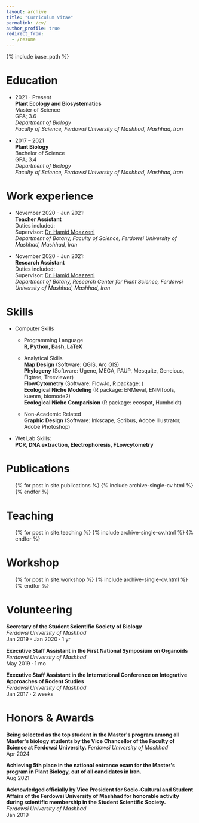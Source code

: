 ```yaml
---
layout: archive
title: "Curriculum Vitae"
permalink: /cv/
author_profile: true
redirect_from:
  - /resume
---
```


{% include base_path %}

Education
======
* 2021 - Present <br>
  **Plant Ecology and Biosystematics** <br>
  Master of Science<br>
  GPA; 3.6 <br>
  *Department of Biology* <br>
  *Faculty of Science, Ferdowsi University of Mashhad, Mashhad, Iran*<br>

* 2017 – 2021 <br>
  **Plant Biology** <br>
  Bachelor of Science <br>
  GPA; 3.4 <br>
  *Department of Biology* <br>
  *Faculty of Science, Ferdowsi University of Mashhad, Mashhad, Iran* <br>
  
Work experience
======
* November 2020 - Jun 2021:<br>
  **Teacher Assistant**<br>
  Duties included: <br>
  Supervisor: [Dr. Hamid Moazzeni](https://scholar.google.com/citations?hl=en&user=H8J7BPe_gNkC)<br>
  *Department of Botany, Faculty of Science, Ferdowsi University of Mashhad, Mashhad, Iran*<br>

* November 2020 - Jun 2021:<br>
  **Research Assistant**<br>
  Duties included: <br>
  Supervisor: [Dr. Hamid Moazzeni](https://scholar.google.com/citations?hl=en&user=H8J7BPe_gNkC)<br>
  *Department of Botany, Research Center for Plant Science, Ferdowsi University of Mashhad, Mashhad, Iran*<br>

Skills
======
* Computer Skills

    * Programming Language<br>
      **R, Python, Bash, LaTeX**

    * Analytical Skills<br>
        **Map Design** (Software: QGIS, Arc GIS)<br>
        **Phylogeny** (Software: Ugene, MEGA, PAUP, Mesquite, Geneious, Figtree, Treeviewer)<br>
        **FlowCytometry** (Software: FlowJo, R package: )<br>
        **Ecological Niche Modeling** (R package: ENMeval, ENMTools, kuenm, biomode2)<br>
        **Ecological Niche Comparision** (R package: ecospat, Humboldt)<br>

    * Non-Academic Related<br>
    **Graphic Design** (Software: Inkscape, Scribus, Adobe Illustrator, Adobe Photoshop)


* Wet Lab Skills:<br>
  **PCR, DNA extraction, Electrophoresis, FLowcytometry**
  


Publications
======
  <ul>{% for post in site.publications %}
    {% include archive-single-cv.html %}
  {% endfor %}</ul>

Teaching
======
  <ul>{% for post in site.teaching %}
    {% include archive-single-cv.html %}
  {% endfor %}</ul>

Workshop
======
  <ul>{% for post in site.workshop %}
    {% include archive-single-cv.html %}
  {% endfor %}</ul>

Volunteering
======
**Secretary of the Student Scientific Society of Biology**<br>
*Ferdowsi University of Mashhad*<br>
Jan 2019 - Jan 2020 · 1 yr<br>

**Executive Staff Assistant in the First National Symposium on Organoids**<br>
*Ferdowsi University of Mashhad*<br>
May 2019 · 1 mo<br>

**Executive Staff Assistant in the International Conference on Integrative Approaches of Rodent Studies**<br>
*Ferdowsi University of Mashhad*<br>
Jan 2017 · 2 weeks<br>

Honors & Awards
======
**Being selected as the top student in the Master's program among all Master's biology students by the Vice Chancellor of the Faculty of Science at Ferdowsi University.**
*Ferdowsi University of Mashhad*<br>
Apr 2024<br>

**Achieving 5th place in the national entrance exam for the Master's program in Plant Biology, out of all candidates in Iran.**<br>
Aug 2021

**Acknowledged officially by Vice President for Socio-Cultural and Student Affairs of the Ferdowsi University of Mashhad for honorable activity during scientific membership in the Student Scientific Society.**<br>
*Ferdowsi University of Mashhad*<br>
Jan 2019


